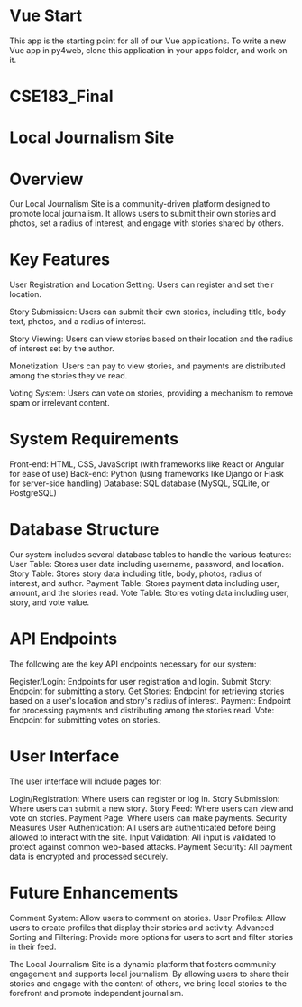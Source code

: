 # Vue Start

This app is the starting point for all of our 
Vue applications.  To write a new Vue app 
in py4web, clone this application in your apps 
folder, and work on it. 
# CSE183_Final

# Local Journalism Site
# Overview
Our Local Journalism Site is a community-driven platform designed to promote local journalism. It allows users to submit their own stories and photos, set a radius of interest, and engage with stories shared by others.

# Key Features
User Registration and Location Setting: Users can register and set their location.

Story Submission: Users can submit their own stories, including title, body text, photos, and a radius of interest.

Story Viewing: Users can view stories based on their location and the radius of interest set by the author.

Monetization: Users can pay to view stories, and payments are distributed among the stories they've read.

Voting System: Users can vote on stories, providing a mechanism to remove spam or irrelevant content.

# System Requirements
Front-end: HTML, CSS, JavaScript (with frameworks like React or Angular for ease of use)
Back-end: Python (using frameworks like Django or Flask for server-side handling)
Database: SQL database (MySQL, SQLite, or PostgreSQL)
# Database Structure
Our system includes several database tables to handle the various features:
User Table: Stores user data including username, password, and location.
Story Table: Stores story data including title, body, photos, radius of interest, and author.
Payment Table: Stores payment data including user, amount, and the stories read.
Vote Table: Stores voting data including user, story, and vote value.
# API Endpoints
The following are the key API endpoints necessary for our system:

Register/Login: Endpoints for user registration and login.
Submit Story: Endpoint for submitting a story.
Get Stories: Endpoint for retrieving stories based on a user's location and story's radius of interest.
Payment: Endpoint for processing payments and distributing among the stories read.
Vote: Endpoint for submitting votes on stories.
# User Interface
The user interface will include pages for:

Login/Registration: Where users can register or log in.
Story Submission: Where users can submit a new story.
Story Feed: Where users can view and vote on stories.
Payment Page: Where users can make payments.
Security Measures
User Authentication: All users are authenticated before being allowed to interact with the site.
Input Validation: All input is validated to protect against common web-based attacks.
Payment Security: All payment data is encrypted and processed securely.
# Future Enhancements
Comment System: Allow users to comment on stories.
User Profiles: Allow users to create profiles that display their stories and activity.
Advanced Sorting and Filtering: Provide more options for users to sort and filter stories in their feed.

The Local Journalism Site is a dynamic platform that fosters community engagement and supports local journalism. By allowing users to share their stories and engage with the content of others, we bring local stories to the forefront and promote independent journalism.